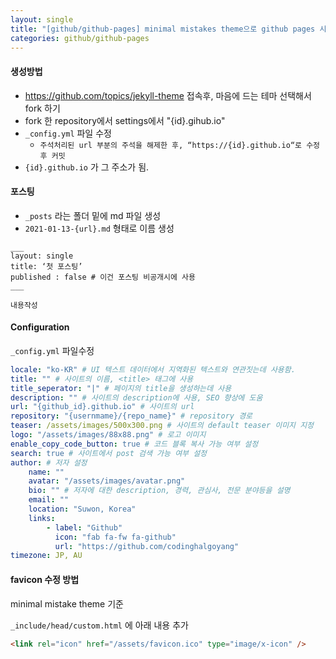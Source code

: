 ```yaml
---
layout: single
title: "[github/github-pages] minimal mistakes theme으로 github pages 시작하기"
categories: github/github-pages
---
```


#### 생성방법

- https://github.com/topics/jekyll-theme 접속후, 마음에 드는 테마 선택해서 fork 하기
- fork 한 repository에서 settings에서 "{id}.gihub.io"
- `_config.yml` 파일 수정
  - `주석처리된 url 부분의 주석을 해제한 후, “https://{id}.github.io“로 수정후 커밋`
- `{id}.github.io` 가 그 주소가 됨.

#### 포스팅

- `_posts` 라는 폴더 밑에 md 파일 생성
- `2021-01-13-{url}.md` 형태로 이름 생성

```
___
layout: single
title: ‘첫 포스팅’
published : false # 이건 포스팅 비공개시에 사용
___

내용작성
```

#### Configuration

`_config.yml` 파일수정

```yml
locale: "ko-KR" # UI 텍스트 데이터에서 지역화된 텍스트와 연관짓는데 사용함.
title: "" # 사이트의 이름, <title> 태그에 사용
title_seperator: "|" # 페이지의 title을 생성하는데 사용
description: "" # 사이트의 description에 사용, SEO 향상에 도움
url: "{github_id}.github.io" # 사이트의 url
repository: "{usernmame}/{repo_name}" # repository 경로
teaser: /assets/images/500x300.png # 사이트의 default teaser 이미지 지정
logo: "/assets/images/88x88.png" # 로고 이미지
enable_copy_code_button: true # 코드 블록 복사 가능 여부 설정
search: true # 사이트에서 post 검색 가능 여부 설정
author: # 저자 설정
	name: ""
	avatar: "/assets/images/avatar.png"
	bio: "" # 저자에 대한 description, 경력, 관심사, 전문 분야등을 설명
	email: ""
	location: "Suwon, Korea"
	links:
		- label: "Github"
		  icon: "fab fa-fw fa-github"
		  url: "https://github.com/codinghalgoyang"
timezone: JP, AU
```

#### favicon 수정 방법

minimal mistake theme 기준

`_include/head/custom.html` 에 아래 내용 추가

```html
<link rel="icon" href="/assets/favicon.ico" type="image/x-icon" />
```
